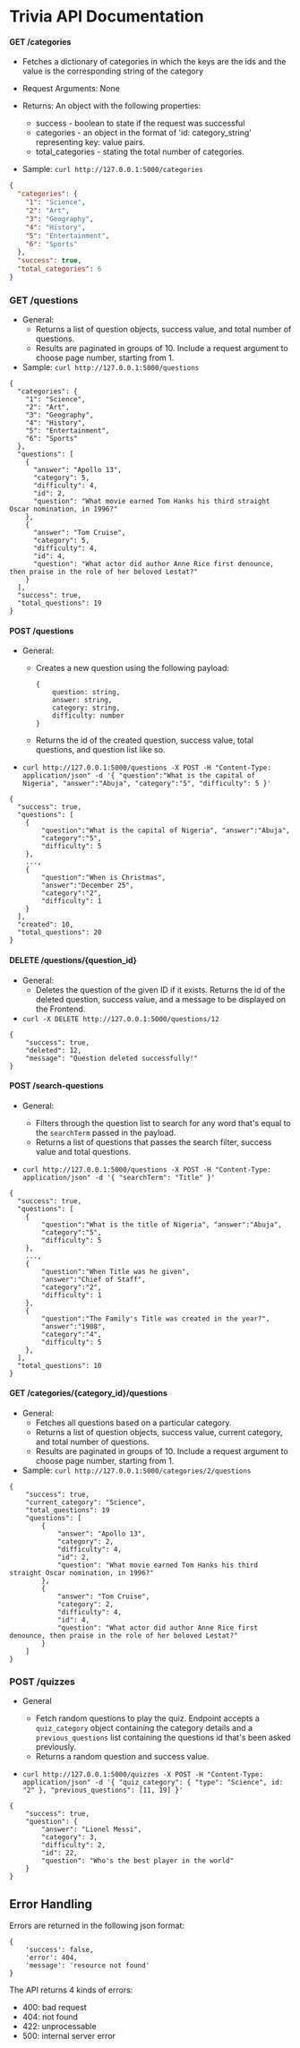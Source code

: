 # Trivia API Documentation

#### GET /categories

- Fetches a dictionary of categories in which the keys are the ids and the value is the corresponding string of the category
- Request Arguments: None
- Returns: An object with the following properties:
  - success - boolean to state if the request was successful
  - categories - an object in the format of 'id: category_string' representing key: value pairs.
  - total_categories - stating the total number of categories.

- Sample: `curl http://127.0.0.1:5000/categories`

```json
{
  "categories": {
    "1": "Science",
    "2": "Art",
    "3": "Geography",
    "4": "History",
    "5": "Entertainment",
    "6": "Sports"
  },
  "success": true,
  "total_categories": 6
}
```

### GET /questions

- General:
  - Returns a list of question objects, success value, and total number of questions.
  - Results are paginated in groups of 10. Include a request argument to choose page number, starting from 1.
- Sample: `curl http://127.0.0.1:5000/questions`

```
{
  "categories": {
    "1": "Science",
    "2": "Art",
    "3": "Geography",
    "4": "History",
    "5": "Entertainment",
    "6": "Sports"
  },
  "questions": [
    {
      "answer": "Apollo 13",
      "category": 5,
      "difficulty": 4,
      "id": 2,
      "question": "What movie earned Tom Hanks his third straight Oscar nomination, in 1996?"
    },
    {
      "answer": "Tom Cruise",
      "category": 5,
      "difficulty": 4,
      "id": 4,
      "question": "What actor did author Anne Rice first denounce, then praise in the role of her beloved Lestat?"
    }
  ],
  "success": true,
  "total_questions": 19
}
```

#### POST /questions

- General:
  - Creates a new question using the following payload:

    ```
    {
        question: string,
        answer: string,
        category: string,
        difficulty: number
    }
    ```

  - Returns the id of the created question, success value, total questions, and question list like so.
- `curl http://127.0.0.1:5000/questions -X POST -H "Content-Type: application/json" -d '{ "question":"What is the capital of Nigeria", "answer":"Abuja", "category":"5", "difficulty": 5 }'`

```
{
  "success": true,
  "questions": [
    { 
        "question":"What is the capital of Nigeria", "answer":"Abuja", 
        "category":"5", 
        "difficulty": 5 
    },
    ...,
    {
        "question":"When is Christmas", 
        "answer":"December 25", 
        "category":"2", 
        "difficulty": 1 
    }
  ],
  "created": 10,
  "total_questions": 20
}
```

#### DELETE /questions/{question_id}

- General:
  - Deletes the question of the given ID if it exists. Returns the id of the deleted question, success value, and a message to be displayed on the Frontend.
- `curl -X DELETE http://127.0.0.1:5000/questions/12`

```
{
    "success": true,
    "deleted": 12,
    "message": "Question deleted successfully!"
}
```

#### POST /search-questions

- General:
  - Filters through the question list to search for any word that's equal to the `searchTerm` passed in the payload.
  - Returns a list of questions that passes the search filter,  success value and total questions.

- `curl http://127.0.0.1:5000/questions -X POST -H "Content-Type: application/json" -d '{ "searchTerm": "Title" }'`

```
{
  "success": true,
  "questions": [
    { 
        "question":"What is the title of Nigeria", "answer":"Abuja", 
        "category":"5", 
        "difficulty": 5 
    },
    ...,
    {
        "question":"When Title was he given", 
        "answer":"Chief of Staff", 
        "category":"2", 
        "difficulty": 1 
    },
    {
        "question":"The Family's Title was created in the year?", 
        "answer":"1908", 
        "category":"4", 
        "difficulty": 5 
    },
  ],
  "total_questions": 10
}
```

#### GET /categories/{category_id}/questions

- General:
  - Fetches all questions based on a particular category.
  - Returns a list of question objects, success value, current category, and total number of questions.
  - Results are paginated in groups of 10. Include a request argument to choose page number, starting from 1.
- Sample: `curl http://127.0.0.1:5000/categories/2/questions`

```
{
    "success": true,
    "current_category": "Science",
    "total_questions": 19
    "questions": [
        {
            "answer": "Apollo 13",
            "category": 2,
            "difficulty": 4,
            "id": 2,
            "question": "What movie earned Tom Hanks his third straight Oscar nomination, in 1996?"
        },
        {
            "answer": "Tom Cruise",
            "category": 2,
            "difficulty": 4,
            "id": 4,
            "question": "What actor did author Anne Rice first denounce, then praise in the role of her beloved Lestat?"
        }
    ]
}
```

### POST /quizzes

- General
  - Fetch random questions to play the quiz. Endpoint accepts a     `quiz_category` object containing the category details and a `previous_questions` list containing the questions id that's been asked previously.
  - Returns a random question and success value.

- `curl http://127.0.0.1:5000/quizzes -X POST -H "Content-Type: application/json" -d '{ "quiz_category": { "type": "Science", id: "2" }, "previous_questions": [11, 19] }'`

```
{
    "success": true,
    "question": {
        "answer": "Lionel Messi", 
        "category": 3, 
        "difficulty": 2, 
        "id": 22, 
        "question": "Who's the best player in the world"
    }
}
```

## Error Handling

Errors are returned in the following json format:

```
{
    'success': false,
    'error': 404,
    'message': 'resource not found'
}
```

The API returns 4 kinds of errors:

- 400: bad request
- 404: not found
- 422: unprocessable
- 500: internal server error
